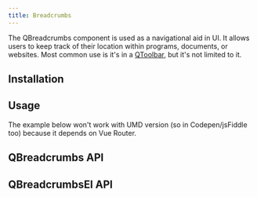 ```yaml
---
title: Breadcrumbs
---
```


The QBreadcrumbs component is used as a navigational aid in UI. It allows users to keep track of their location within programs, documents, or websites. Most common use is it's in a [QToolbar](/vue-components/toolbar), but it's not limited to it.

## Installation
<doc-installation :components="['QBreadcrumbs', 'QBreadcrumbsEl']" />

## Usage
<doc-example title="Basic" file="QBreadcrumbs/Basic" />

<doc-example title="In a QToolbar" file="QBreadcrumbs/Toolbar" />

<doc-example title="Custom separators" file="QBreadcrumbs/Separator" />

The example below won't work with UMD version (so in Codepen/jsFiddle too) because it depends on Vue Router.

<doc-example title="Router Links" file="QBreadcrumbs/RouterLinks" />

<doc-example title="Gutters" file="QBreadcrumbs/Gutters" />

<doc-example title="Align" file="QBreadcrumbs/Align" />

## QBreadcrumbs API
<doc-api file="QBreadcrumbs" />

## QBreadcrumbsEl API
<doc-api file="QBreadcrumbsEl" />
